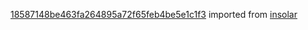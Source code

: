 [18587148be463fa264895a72f65feb4be5e1c1f3](https://github.com/insolar/insolar/commit/18587148be463fa264895a72f65feb4be5e1c1f3) imported from [insolar](https://github.com/insolar/insolar)
